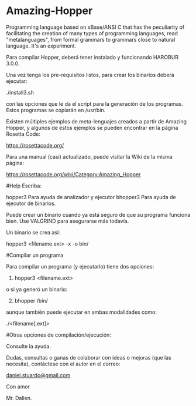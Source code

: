# Amazing-Hopper
Programming language based on xBase/ANSI C that has the peculiarity of facilitating the creation of many types of programming languages, read "metalanguages", from formal grammars to grammars close to natural language. It's an experiment.

Para compilar Hopper, deberá tener instalado y funcionando HAROBUR 3.0.0.

Una vez tenga los pre-requisitos listos, para crear los binarios deberá ejecutar:

  ./install3.sh

con las opciones que le da el script para la generación de los programas. Estos programas se copiarán en /usr/bin.

Existen múltiples ejemplos de meta-lenguajes creados a partir de Amazing Hopper, y algunos de estos ejemplos se pueden encontrar en la página Rosetta Code:

 https://rosettacode.org/

Para una manual (casi) actualizado, puede visitar la Wiki de la misma página:

 https://rosettacode.org/wiki/Category:Amazing_Hopper

#Help
Escriba:

hopper3        Para ayuda de analizador y ejecutor
bhopper3       Para ayuda de ejecutor de binarios.

Puede crear un binario cuando ya está seguro de que su programa funciona bien. Use VALGRIND para asegurarse más todavía.

Un binario se crea así:

hopper3 <filename.ext> -x -o bin/<filename>

#Compilar un programa

Para compilar un programa (y ejecutarlo) tiene dos opciones:
1) hopper3 <filename.ext> 

o si ya generó un binario:

2) bhopper /bin/<filename>

aunque también puede ejecutar en ambas modalidades como:

./<filename[.ext]>

#Otras opciones de compilación/ejecución:

Consulte la ayuda.

Dudas, consultas o ganas de colaborar con ideas o mejoras (que las necesita), contáctese con el autor en el correo:

daniel.stuardo@gmail.com

Con amor

Mr. Dalien.
